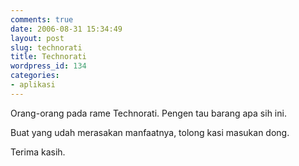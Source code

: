 ```yaml
---
comments: true
date: 2006-08-31 15:34:49
layout: post
slug: technorati
title: Technorati
wordpress_id: 134
categories:
- aplikasi
---
```


Orang-orang pada rame Technorati. Pengen tau barang apa sih ini. 

Buat yang udah merasakan manfaatnya, tolong kasi masukan dong. 

Terima kasih. 
